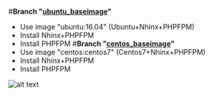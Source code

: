 #**Branch "[ubuntu_baseimage](https://github.com/ros-kamach/BaseImage-NginX-PHPFPM/tree/ubuntu_baseimage)"**
   - Use image "ubuntu:16.04" (Ubuntu+Nhinx+PHPFPM)
   - Install Nhinx+PHPFPM
   - Install  PHPFPM
#**Branch "[centos_baseimage](https://github.com/ros-kamach/BaseImage-NginX-PHPFPM/tree/centos_baseimage)"**
   - Use image "centos:centos7" (Centos7+Nhinx+PHPFPM)
   - Install Nhinx+PHPFPM
   - Install  PHPFPM

![alt text](https://websanova.com/img/posts/setting-up-php-with-nginx.png)
